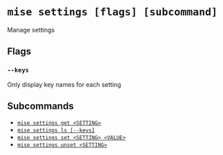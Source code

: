 # `mise settings [flags] [subcommand]`

Manage settings

## Flags

### `--keys`

Only display key names for each setting

## Subcommands

* [`mise settings get <SETTING>`](/cli/settings/get.md)
* [`mise settings ls [--keys]`](/cli/settings/ls.md)
* [`mise settings set <SETTING> <VALUE>`](/cli/settings/set.md)
* [`mise settings unset <SETTING>`](/cli/settings/unset.md)
